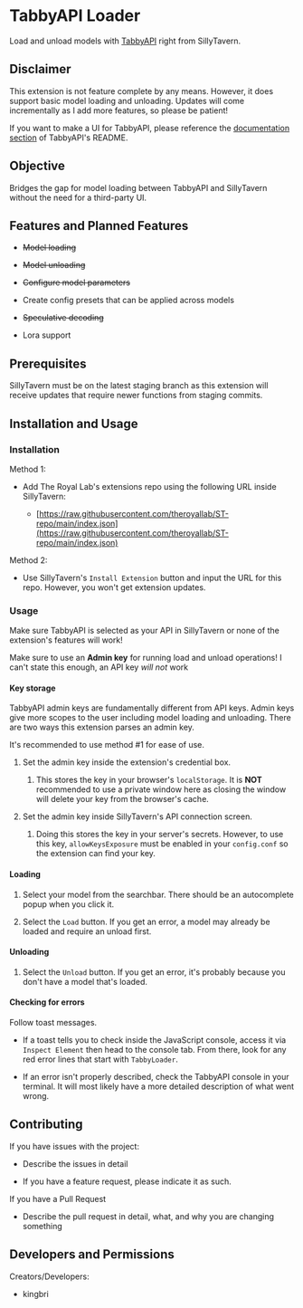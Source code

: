 # TabbyAPI Loader

Load and unload models with [TabbyAPI](https://github.com/theroyallab/tabbyAPI) right from SillyTavern.

## Disclaimer

This extension is not feature complete by any means. However, it does support basic model loading and unloading. Updates will come incrementally as I add more features, so please be patient!

If you want to make a UI for TabbyAPI, please reference the [documentation section](https://github.com/theroyallab/tabbyAPI#api-documentation) of TabbyAPI's README.

## Objective

Bridges the gap for model loading between TabbyAPI and SillyTavern without the need for a third-party UI.

## Features and Planned Features

- ~~Model loading~~

- ~~Model unloading~~

- ~~Configure model parameters~~

- Create config presets that can be applied across models

- ~~Speculative decoding~~

- Lora support

## Prerequisites

SillyTavern must be on the latest staging branch as this extension will receive updates that require newer functions from staging commits.

## Installation and Usage

### Installation

Method 1:

- Add The Royal Lab's extensions repo using the following URL inside SillyTavern:
  
  - [https://raw.githubusercontent.com/theroyallab/ST-repo/main/index.json](https://raw.githubusercontent.com/theroyallab/ST-repo/main/index.json)



Method 2:

- Use SillyTavern's `Install Extension` button and input the URL for this repo. However, you won't get extension updates.

### Usage

Make sure TabbyAPI is selected as your API in SillyTavern or none of the extension's features will work!

Make sure to use an **Admin key** for running load and unload operations! I can't state this enough, an API key *will not* work 

#### Key storage

TabbyAPI admin keys are fundamentally different from API keys. Admin keys give more scopes to the user including model loading and unloading. There are two ways this extension parses an admin key.

It's recommended to use method #1 for ease of use.

1. Set the admin key inside the extension's credential box.
   
   1. This stores the key in your browser's `localStorage`. It is **NOT** recommended to use a private window here as closing the window will delete your key from the browser's cache.

2. Set the admin key inside SillyTavern's API connection screen.
   
   1. Doing this stores the key in your server's secrets. However, to use this key, `allowKeysExposure` must be enabled in your `config.conf` so the extension can find your key.

#### Loading

1. Select your model from the searchbar. There should be an autocomplete popup when you click it.

2. Select the `Load` button. If you get an error, a model may already be loaded and require an unload first.

#### Unloading

1. Select the `Unload` button. If you get an error, it's probably because you don't have a model that's loaded.

#### Checking for errors

Follow toast messages. 

- If a toast tells you to check inside the JavaScript console, access it via `Inspect Element` then head to the console tab. From there, look for any red error lines that start with `TabbyLoader`.

- If an error isn't properly described, check the TabbyAPI console in your terminal. It will most likely have a more detailed description of what went wrong.

## Contributing

If you have issues with the project:

- Describe the issues in detail

- If you have a feature request, please indicate it as such.

If you have a Pull Request

- Describe the pull request in detail, what, and why you are changing something

## Developers and Permissions

Creators/Developers:

- kingbri
